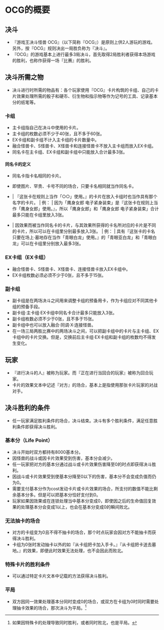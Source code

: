 # OCG的概要

## 决斗

-   『游戏王决斗怪兽
    OCG』（以下简称『OCG』）是原则上供2人游玩的游戏。另外，按『OCG』规则决出一局胜负称为『决斗』。
-   『OCG』的游戏基本上进行最多3局决斗，首先取得2局胜利者获得本场游戏的胜利，也称作获得一场『比赛』的胜利。

## 决斗所需之物

-   决斗进行时所需的物品有：各个玩家使用『OCG』卡片构筑的卡组、自己的卡片效果处理所需的骰子和硬币、衍生物和指示物等作为记号的工具、记录基本分的纸笔等。

### 卡组

-   主卡组指自己在决斗中使用的卡片。
-   主卡组的枚数必须不少于40张，且不多于60张。
-   EX卡组和副卡组不计入主卡组的卡片数量中。
-   融合怪兽卡、S怪兽卡、X怪兽卡和连接怪兽卡不放入主卡组而放入EX卡组。
-   同名卡在主卡组、EX卡组和副卡组中只能放入合计最多3张。

#### 同名卡的定义

-   同名卡指卡名相同的卡片。

-   即使图片、罕贵、卡号不同的场合，只要卡名相同就当作同名卡。

-   | 『这张卡在规则上当作「○○」使用。』的卡片在放入卡组时也当作具有那个名字的卡片。
    | 例：
    | 因为「鹰身女郎
      电子紧身装束」是『这张卡在规则上当作「鹰身女郎」使用。』，所以「鹰身女郎」和「鹰身女郎
      电子紧身装束」合计最多只能在卡组里放入3张。

-   | 因效果而被当作同名卡的卡片，与其效果所获得的卡名所对应的卡片是不同的卡片，所以可以在卡组里分别最多放入3张。
    | 例：
    | 具有『这张卡的卡名只要在场上·墓地存在当作「青眼白龙」使用。』的「青眼亚白龙」和「青眼白龙」可以在卡组里分别放入最多3张。

### EX卡组（EX卡组）

-   融合怪兽卡、S怪兽卡、X怪兽卡、连接怪兽卡放入EX卡组中。
-   EX卡组枚数必须必须不少于0张，且不多于15张。

### 副卡组

-   副卡组是在两场决斗之间用来调整卡组的预备用卡，作为卡组应对不同其他卡组的预备手段。
-   副卡组·主卡组·EX卡组中同名卡合计最多只能放入3张。
-   副卡组枚数必须不少于0张，且不多于15张。
-   副卡组中也可以放入融合·同调·X·连接怪兽。
-   在一场三局两胜比赛中的两场决斗之间，可以把副卡组中的卡片与主卡组、EX卡组中的卡片交换。但是，交换前后主卡组·EX卡组和副卡组的枚数均不得发生变化。

## 玩家

-   『进行决斗的人』被称为玩家。而『正在进行当回合的玩家』被称为回合玩家。
-   卡片的效果文本中记述『对方』的场合，基本上是指使用那张卡片玩家的对战对手。

## 决斗胜利的条件

-   任一玩家满足胜利条件的场合，决斗结束。决斗有多个胜利条件，满足任意胜利条件即获得决斗胜利。

### 基本分（Life Point）

-   决斗开始时双方都持有8000基本分。
-   因怪兽的战斗或因卡片效果受到伤害，基本分会减少。
-   任一玩家把对方的基本分通过战斗或卡片效果伤害降至0的时点即获得决斗胜利。
-   因战斗或卡片效果受到使基本分降至0以下的伤害，基本分不会变成负值而仍为0。
-   需要支付基本分作为cost发动卡片或卡片效果的场合，所支付的数值不能比剩余基本分多。但是可以把基本分恰好支付到0。
-   玩家如果因效果或在连锁处理当中基本分变成0，即使因之后的生命值回复效果的处理基本分会变成1以上，也会在基本分变成0的瞬间败北。

### 无法抽卡的场合

-   对方的卡组变为0且不得不抽卡的场合，那个时点玩家会因对方不能抽卡而获得决斗胜利。
-   卡组为0张时发动抽卡以外的如『从卡组把卡加入手卡。』『从卡组把卡送去墓地。』的效果，即便此时效果无法处理，也不会因此而败北。

### 特殊卡片的胜利条件

-   可以通过特定卡片文本中记载的方法获得决斗胜利。

### 平局

-   双方因同一效果处理基本分同时变成0的场合，或双方在卡组为0时同时需要处理抽卡效果的场合，那次决斗为平局。[^1]

[^1]: 如果因特殊卡的处理导致同时胜利，或者同时败北，也是平局。
